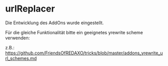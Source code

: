 # urlReplacer
Die Entwicklung des AddOns wurde eingestellt. 

Für die gleiche Funktionalität bitte ein geeignetes yrewrite scheme verwenden:

z.B.: https://github.com/FriendsOfREDAXO/tricks/blob/master/addons_yrewrite_url_schemes.md
